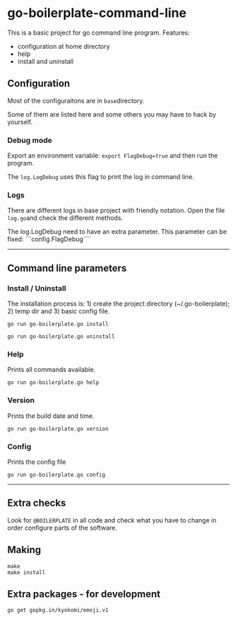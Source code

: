# go-boilerplate-command-line


This is a basic project for go command line program.
Features:
- configuration at home directory
- help
- install and uninstall 



## Configuration

Most of the configuraitons are in ```base```directory.

Some of them are listed here and some others you may have to hack by yourself.




### Debug mode

Export an environment variable: ```export FlagDebug=true``` and then run the program. 

The ```log.LogDebug``` uses this flag to print the log in command line.



### Logs

There are different logs in base project with friendly notation. Open the file ```log.go```and check the different methods.

The log.LogDebug need to have an extra parameter. This parameter can be fixed: ```config.FlagDebug```` 



- - - 



## Command line parameters


### Install / Uninstall

The installation process is: 1) create the project directory (~/.go-boilerplate); 2) temp dir and 3) basic config file.

```go run go-boilerplate.go install```

```go run go-boilerplate.go uninstall```



### Help

Prints all commands available.

```go run go-boilerplate.go help```


### Version

Prints the build date and time.

```go run go-boilerplate.go version```



### Config


Prints the config file

```go run go-boilerplate.go config```



- - - 





## Extra checks

Look for ```@BOILERPLATE``` in all code and check what you have to change in order configure parts of the software.


## Making

    make
    make install


## Extra packages - for development

    go get gopkg.in/kyokomi/emoji.v1



